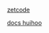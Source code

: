 [zetcode](http://zetcode.com/lang/rubytutorial/lexis/)

[docs huihoo](http://docs.huihoo.com/ruby/ruby-man-1.4/syntax.html)
